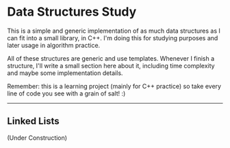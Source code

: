 # Data Structures Study
This is a simple and generic implementation of as much data structures as I can fit into a small library, in C++. I'm doing this for studying purposes and later usage in algorithm practice.

All of these structures are generic and use templates. Whenever I finish a structure, I'll write a small section here about it, including time complexity and maybe some implementation details.

Remember: this is a learning project (mainly for C++ practice) so take every line of code you see with a grain of salt! :)

---

## Linked Lists

(Under Construction)
